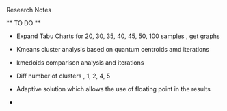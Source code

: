 Research Notes


** TO DO **

* Expand Tabu Charts for 20, 30, 35, 40, 45, 50, 100 samples , get graphs
* Kmeans cluster analysis based on quantum centroids amd iterations
* kmedoids comparison analysis and iterations
* Diff number of clusters , 1, 2, 4, 5


* Adaptive solution which allows the use of floating point in the results
* 